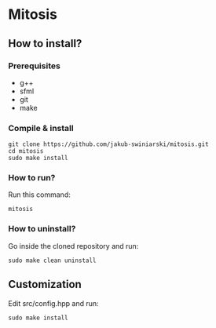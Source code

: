 # Mitosis

## How to install?
### Prerequisites
- g++
- sfml
- git
- make
### Compile & install
```shell
git clone https://github.com/jakub-swiniarski/mitosis.git
cd mitosis
sudo make install 
```
### How to run?
Run this command: 
```shell
mitosis
```
### How to uninstall?
Go inside the cloned repository and run: <br/>
```shell
sudo make clean uninstall
```

## Customization
Edit src/config.hpp and run:
```shell
sudo make install 
```

